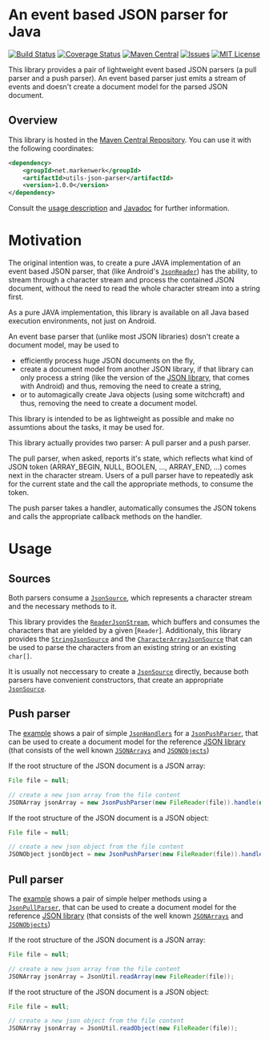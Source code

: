 # An event based JSON parser for Java

[![Build Status](https://travis-ci.org/markenwerk/java-utils-json-parser.svg?branch=master)](https://travis-ci.org/markenwerk/java-utils-json-parser)
[![Coverage Status](https://coveralls.io/repos/github/markenwerk/java-utils-data-fetcher/badge.svg?branch=master)](https://coveralls.io/github/markenwerk/java-utils-data-fetcher?branch=master)
[![Maven Central](https://maven-badges.herokuapp.com/maven-central/net.markenwerk/utils-json-parser/badge.svg)](https://maven-badges.herokuapp.com/maven-central/net.markenwerk/utils-json-parser)
[![Issues](https://img.shields.io/github/issues/markenwerk/java-utils-json-parser.svg)](https://github.com/markenwerk/java-utils-json-parser/issues)
[![MIT License](https://img.shields.io/badge/license-MIT-brightgreen.svg)](https://github.com/markenwerk/java-utils-json-parser/blob/master/LICENSE)

This library provides a pair of lightweight event based JSON parsers (a pull parser and a push parser). An event based parser just emits a stream of events and doesn't create a document model for the parsed JSON document.

## Overview

This library is hosted in the [Maven Central Repository](https://maven-badges.herokuapp.com/maven-central/net.markenwerk/utils-json-parser). You can use it with the following coordinates:

```xml
<dependency>
	<groupId>net.markenwerk</groupId>
	<artifactId>utils-json-parser</artifactId>
	<version>1.0.0</version>
</dependency>
```

Consult the [usage description](#usage) and [Javadoc](http://markenwerk.github.io/java-utils-json-parser/javadoc/index.html) for further information.

# Motivation

The original intention was, to create a pure JAVA implementation of an event based JSON parser, that  (like Android's [`JsonReader`](https://developer.android.com/reference/android/util/JsonReader.html)) has the ability, to stream through a character stream and process the contained JSON document, without the need to read the whole character stream into a string first.

As a pure JAVA implementation, this library is available on all Java based execution environments, not just on Android.

An event base parser that (unlike most JSON libraries) dosn't create a document model, may be used to

 - efficiently process huge JSON documents on the fly,
 - create a document model from another JSON library, if that library can only process a string (like the version of the [JSON library](http://mvnrepository.com/artifact/org.json/json/20080701), that comes with Android) and thus, removing the need to create a string, 
 - or to automagically create Java objects (using some witchcraft) and thus, removing the need to create a document model.
 
This library is intended to be as lightweight as possible and make no assumtions about the tasks, it may be used for.

This library actually provides two parser: A pull parser and a push parser.

The pull parser, when asked, reports it's state, which reflects what kind of JSON token (ARRAY_BEGIN, NULL, BOOLEN, ..., ARRAY_END, ...) comes next in the character stream. Users of a pull parser have to repeatedly ask for the current state and the call the appropriate methods, to consume the token. 
 
The push parser takes a handler, automatically consumes the JSON tokens and calls the appropriate callback methods on the handler.
 
# Usage

## Sources

Both parsers consume a [`JsonSource`][JsonSource], which represents a character stream and the necessary methods to it.

This library provides the [`ReaderJsonStream`][ReaderJsonStream], which buffers and consumes the characters that are yielded by a given [`Reader`]. Additionaly, this library provides the [`StringJsonSource`][StringJsonSource] and the [`CharacterArrayJsonSource`][CharacterArrayJsonSource] that can be used to parse the characters from an existing string or an existing `char[]`.

It is usually not neccessary to create a [`JsonSource`][JsonSource] directly, because both parsers have convenient constructors, that create an appropriate [`JsonSource`][JsonSource].

## Push parser

The [example](https://gist.github.com/toKrause/ef6b3f3f060640f8620c) shows a pair of simple [`JsonHandlers`][JsonHandler] for a [`JsonPushParser`][JsonPushParser], that can be used to create a document model for the reference [JSON library](http://mvnrepository.com/artifact/org.json/json/20160212) (that consists of the well known [`JSONArrays`][JSONArray] and [`JSONObjects`][JSONObject])

If the root structure of the JSON document is a JSON array:

```java
File file = null;

// create a new json array from the file content
JSONArray jsonArray = new JsonPushParser(new FileReader(file)).handle(new ArrayHandler());
```

If the root structure of the JSON document is a JSON object:

```java
File file = null;

// create a new json object from the file content
JSONObject jsonObject = new JsonPushParser(new FileReader(file)).handle(new ObjectHandler());
```

## Pull parser

The [example](https://gist.github.com/toKrause/95944d3069b5422ee45f) shows a pair of simple helper methods using a [`JsonPullParser`][JsonPullParser], that can be used to create a document model for the reference [JSON library](http://mvnrepository.com/artifact/org.json/json/20160212) (that consists of the well known [`JSONArrays`][JSONArray] and [`JSONObjects`][JSONObject])

If the root structure of the JSON document is a JSON array:

```java
File file = null;

// create a new json array from the file content
JSONArray jsonArray = JsonUtil.readArray(new FileReader(file));
```

If the root structure of the JSON document is a JSON object:

```java
File file = null;

// create a new json object from the file content
JSONArray jsonArray = JsonUtil.readObject(new FileReader(file));
```


[CharacterArrayJsonSource]: https://markenwerk.github.io/java-utils-json-parser/index.html?net/markenwerk/utils/json/parser/CharacterArrayJsonSource.html
[JsonHandler]: https://markenwerk.github.io/java-utils-json-parser/index.html?net/markenwerk/utils/json/parser/JsonHandler.html
[JsonPullParser]: https://markenwerk.github.io/java-utils-json-parser/index.html?net/markenwerk/utils/json/parser/JsonPullParser.html
[JsonPushParser]: https://markenwerk.github.io/java-utils-json-parser/index.html?net/markenwerk/utils/json/parser/JsonPushParser.html
[JsonSource]: https://markenwerk.github.io/java-utils-json-parser/index.html?net/markenwerk/utils/json/parser/JsonSource.html
[ReaderJsonStream]: https://markenwerk.github.io/java-utils-json-parser/index.html?net/markenwerk/utils/json/parser/ReaderJsonStream.html
[StringJsonSource]: https://markenwerk.github.io/java-utils-json-parser/index.html?net/markenwerk/utils/json/parser/StringJsonSource.html

[JSONArray]: https://stleary.github.io/JSON-java/index.html?org/json/JSONArray.html
[JSONObject]: https://stleary.github.io/JSON-java/index.html?org/json/JSONObject.html

[Reader]: http://docs.oracle.com/javase/8/docs/api/index.html?java/io/Reader.html